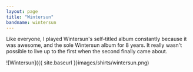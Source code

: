 ```yaml
---
layout: page
title: "Wintersun"
bandname: wintersun
---
```

Like everyone, I played Wintersun's self-titled album constantly because it was awesome, and the sole Wintersun album for 8 years.
It really wasn't possible to live up to the first when the second finally came about.

![Wintersun]({{ site.baseurl }}images/shirts/wintersun.png)
